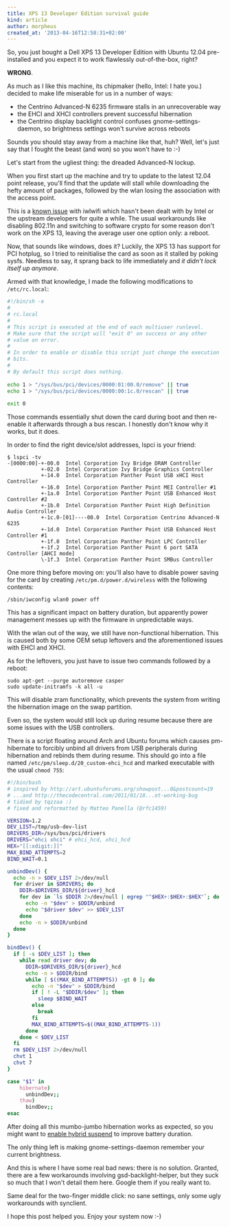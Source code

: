 ```yaml
---
title: XPS 13 Developer Edition survival guide
kind: article
author: morpheus
created_at: '2013-04-16T12:58:31+02:00'
---
```


So, you just bought a Dell XPS 13 Developer Edition with Ubuntu 12.04
pre-installed and you expect it to work flawlessly out-of-the-box, right?

**WRONG**.

As much as I like this machine, its chipmaker (hello, Intel: I hate you.)
decided to make life miserable for us in a number of ways:

* the Centrino Advanced-N 6235 firmware stalls in an unrecoverable way
* the EHCI and XHCI controllers prevent successful hibernation
* the Centrino display backlight control confuses gnome-settings-daemon, so
  brightness settings won't survive across reboots

Sounds you should stay away from a machine like that, huh? Well, let's just
say that I fought the beast (and won) so you won't have to :-)

<!-- break -->

Let's start from the ugliest thing: the dreaded Advanced-N lockup.

When you first start up the machine and try to update to the latest 12.04
point release, you'll find that the update will stall while downloading
the hefty amount of packages, followed by the wlan losing the association
with the access point.

This is a [known issue][centrino] with iwlwifi which hasn't been dealt with
by Intel or the upstream developers for quite a while. The usual workarounds
like disabling 802.11n and switching to software crypto for some reason don't
work on the XPS 13, leaving the average user one option only: a reboot.

Now, that sounds like windows, does it? Luckily, the XPS 13 has support for
PCI hotplug, so I tried to reinitialise the card as soon as it stalled by
poking sysfs. Needless to say, it sprang back to life immediately and *it didn't
lock itself up anymore*.

Armed with that knowledge, I made the following modifications to `/etc/rc.local`:

```sh
#!/bin/sh -e
#
# rc.local
#
# This script is executed at the end of each multiuser runlevel.
# Make sure that the script will "exit 0" on success or any other
# value on error.
#
# In order to enable or disable this script just change the execution
# bits.
#
# By default this script does nothing.
 
echo 1 > "/sys/bus/pci/devices/0000:01:00.0/remove" || true
echo 1 > "/sys/bus/pci/devices/0000:00:1c.0/rescan" || true
 
exit 0
```

Those commands essentially shut down the card during boot and then re-enable it
afterwards through a bus rescan. I honestly don't know why it works, but it does.

In order to find the right device/slot addresses, lspci is your friend:

```
$ lspci -tv
-[0000:00]-+-00.0  Intel Corporation Ivy Bridge DRAM Controller
           +-02.0  Intel Corporation Ivy Bridge Graphics Controller
           +-14.0  Intel Corporation Panther Point USB xHCI Host Controller
           +-16.0  Intel Corporation Panther Point MEI Controller #1
           +-1a.0  Intel Corporation Panther Point USB Enhanced Host Controller #2
           +-1b.0  Intel Corporation Panther Point High Definition Audio Controller
           +-1c.0-[01]----00.0  Intel Corporation Centrino Advanced-N 6235
           +-1d.0  Intel Corporation Panther Point USB Enhanced Host Controller #1
           +-1f.0  Intel Corporation Panther Point LPC Controller
           +-1f.2  Intel Corporation Panther Point 6 port SATA Controller [AHCI mode]
           \-1f.3  Intel Corporation Panther Point SMBus Controller
```

One more thing before moving on: you'll also have to disable power saving for the
card by creating `/etc/pm.d/power.d/wireless` with the following contents:

    /sbin/iwconfig wlan0 power off

This has a significant impact on battery duration, but apparently power management
messes up with the firmware in unpredictable ways.

With the wlan out of the way, we still have non-functional hibernation. This is
caused both by some OEM setup leftovers and the aforementioned issues with EHCI
and XHCI.

As for the leftovers, you just have to issue two commands followed by a reboot:

    sudo apt-get --purge autoremove casper
    sudo update-initramfs -k all -u

This will disable zram functionality, which prevents the system from writing the
hibernation image on the swap partition.

Even so, the system would still lock up during resume because there are some
issues with the USB controllers.

There is a script floating around Arch and Ubuntu forums which causes pm-hibernate
to forcibly unbind all drivers from USB peripherals during hibernation and rebinds
them during resume. This should go into a file named
`/etc/pm/sleep.d/20_custom-ehci_hcd` and marked executable with the usual
`chmod 755`:

```bash
#!/bin/bash
# inspired by http://art.ubuntuforums.org/showpost...0&postcount=19
# ...and http://thecodecentral.com/2011/01/18...ot-working-bug
# tidied by tqzzaa :)
# fixed and reformatted by Matteo Panella (@rfc1459)

VERSION=1.2
DEV_LIST=/tmp/usb-dev-list
DRIVERS_DIR=/sys/bus/pci/drivers
DRIVERS="ehci xhci" # ehci_hcd, xhci_hcd
HEX="[[:xdigit:]]"
MAX_BIND_ATTEMPTS=2
BIND_WAIT=0.1

unbindDev() {
  echo -n > $DEV_LIST 2>/dev/null
  for driver in $DRIVERS; do
    DDIR=$DRIVERS_DIR/${driver}_hcd
    for dev in `ls $DDIR 2>/dev/null | egrep "^$HEX+:$HEX+:$HEX"`; do
      echo -n "$dev" > $DDIR/unbind
      echo "$driver $dev" >> $DEV_LIST
    done
    echo -n > $DDIR/unbind
  done
}

bindDev() {
  if [ -s $DEV_LIST ]; then
    while read driver dev; do
      DDIR=$DRIVERS_DIR/${driver}_hcd
      echo -n > $DDIR/bind
      while [ $((MAX_BIND_ATTEMPTS)) -gt 0 ]; do
        echo -n "$dev" > $DDIR/bind
        if [ ! -L "$DDIR/$dev" ]; then
          sleep $BIND_WAIT
        else
          break
        fi
        MAX_BIND_ATTEMPTS=$((MAX_BIND_ATTEMPTS-1))
      done
    done < $DEV_LIST
  fi
  rm $DEV_LIST 2>/dev/null
  chvt 1
  chvt 7
}

case "$1" in
    hibernate)
      unbindDev;;
    thaw)
      bindDev;;
esac
```

After doing all this mumbo-jumbo hibernation works as expected, so you might
want to [enable hybrid suspend][hybrid] to improve battery duration.

The only thing left is making gnome-settings-daemon remember your current
brightness.

And this is where I have some real bad news: there is no solution. Granted,
there are a few workarounds involving gsd-backlight-helper, but they suck so
much that I won't detail them here. Google them if you really want to.

Same deal for the two-finger middle click: no sane settings, only some ugly
workarounds with synclient.

I hope this post helped you. Enjoy your system now :-)

[centrino]: https://bugs.launchpad.net/ubuntu/+source/linux/+bug/836250
[hybrid]: http://blog.futurile.net/2012/07/14/hybrid-suspend-with-ubuntu-12-04-precise-pangolin/
